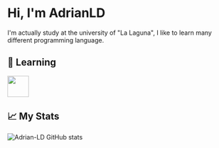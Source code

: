 # Hi, I'm AdrianLD
I'm actually study at the university of "La Laguna", I like to learn many different programming language.

## 📖 Learning
<img src="https://github.com/isocpp/logos/raw/master/cpp_logo.png" width="48">

## 📈 My Stats
![Adrian-LD GitHub stats](https://github-readme-stats.vercel.app/api?username=Adrian-LD&show_icons=true&theme=radical)
